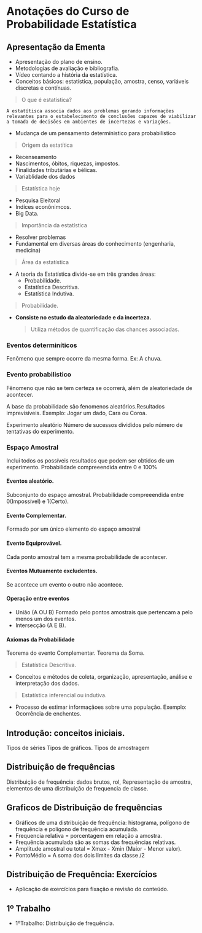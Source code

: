 # Anotações do Curso de Probabilidade Estatística

## Apresentação da Ementa
* Apresentação do plano de ensino.
* Metodologias de avaliação e bibliografia.
* Vídeo contando a história da estatística.
* Conceitos básicos: estatística, população, amostra, censo, variáveis discretas e contínuas.
> O que é estatística?

``A estatítisca associa dados aos problemas gerando informações relevantes para o estabelecimento de conclusões capazes de viabilizar a tomada de decisões em ambientes de incertezas e variações.``
* Mudança de um pensamento determínistico para probabilistico

> Origem da estatítica
* Recenseamento
* Nascimentos, óbitos, riquezas, impostos.
* Finalidades tributárias e bélicas.
* Variablidade dos dados

> Estatística hoje
* Pesquisa Eleitoral
* Indíces econônimcos.
* Big Data.

> Importância da estatística
* Resolver problemas
* Fundamental em diversas áreas do conhecimento (engenharia, medicina)

> Área da estatística
* A teoria da Estatística divide-se em três grandes áreas:
  * Probabilidade.
  * Estatística Descritiva.
  * Estatística Indutiva.

> Probabilidade.
* **Consiste no estudo da aleatoriedade e da incerteza.**
  > Utiliza métodos de quantificação das chances associadas.

### Eventos determiníticos
Fenômeno que sempre ocorre da mesma forma.
Ex: A chuva.

### Evento probabilistico
Fênomeno que não se tem certeza se ocorrerá, além de aleatoriedade de acontecer.

A base da probabilidade são fenomenos aleatórios.Resultados imprevisíveis.
Exemplo: Jogar um dado, Cara ou Coroa.

Experimento aleatório
Número de sucessos divididos pelo número de tentativas do experimento.

### Espaço Amostral
Inclui todos os possíveis resultados que podem ser obtidos de um experimento.
Probabilidade compreeendida entre 0 e 100%

#### Eventos aleatório.
Subconjunto do espaço amostral.
Probabilidade compreeendida entre 0(Impossível) e 1(Certo).

#### Evento Complementar.
Formado por um único elemento do espaço amostral

#### Evento Equiprovável.
Cada ponto amostral tem a mesma probabilidade de acontecer.

#### Eventos Mutuamente excludentes.
Se acontece um evento o outro não acontece.

#### Operação entre eventos
* União (A OU B) Formado pelo pontos amostrais que pertencam a pelo menos um dos eventos.
* Intersecção (A E B).

#### Axiomas da Probabilidade
Teorema do evento Complementar.
Teorema da Soma.









> Estatística Descritiva.
* Conceitos e métodos de coleta, organização, apresentação, análise e interpretação dos dados.

> Estatística inferencial ou indutiva.
* Processo de estimar informaçãoes sobre uma população.
Exemplo: Ocorrência de enchentes.


## Introdução: conceitos iniciais.
Tipos de séries
Tipos de gráficos.
Tipos de amostragem

## Distribuição de frequências
Distribuição de frequência: dados brutos, rol, Representação de amostra, elementos de uma distribuição de frequencia de classe.

## Graficos de Distribuição de frequências
* Gráficos de uma distribuição de frequência: histograma, polígono de frequência e polígono de frequência acumulada.
* Frequencia relativa = porcentagem em relação a amostra.
* Frequência acumulada são as somas das frequências relativas.
* Amplitude amostral ou total = Xmax - Xmin (Maior - Menor valor).
* PontoMédio = A soma dos dois limites da classe /2

## Distribuição de Frequência: Exercícios
* Aplicação de exercícios para fixação e revisão do conteúdo.

## 1º Trabalho
* 1ºTrabalho: Distribuição de frequência.
